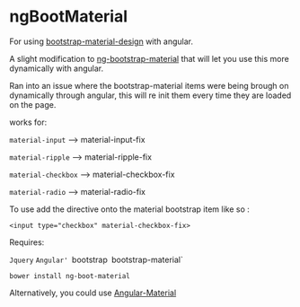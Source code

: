 # ngBootMaterial

For using [bootstrap-material-design](https://github.com/FezVrasta/bootstrap-material-design) with angular.

A slight modification to [ng-bootstrap-material](https://github.com/nosedive25/ng-bootstrap-material) that will let you use this more dynamically with angular.

Ran into an issue where the bootstrap-material items were being brough on dynamically through angular, this will re init them every time they are loaded on the page.

works for:

`material-input` --> material-input-fix

`material-ripple` --> material-ripple-fix

`material-checkbox` --> material-checkbox-fix

`material-radio` --> material-radio-fix


To use add the directive onto the material bootstrap item like so :

   `<input type="checkbox" material-checkbox-fix>`

Requires:

`Jquery`
`Angular'
`bootstrap`
`bootstrap-material`


`bower install ng-boot-material`

Alternatively, you could use [Angular-Material](https://github.com/angular/material)

